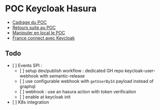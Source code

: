 # POC Keycloak Hasura

- [Cadrage du POC](docs/poc.md)
- [Retours suite au POC](docs/feedback.md)
- [Manipuler en local le POC](docs/dev.md)
- [France connect avec Keycloak](docs/france-connect.md)

## Todo

- [ ] Events SPI :
  - [ ] setup dev/publish workflow : dedicated GH repo keycloak-user-webhook with semantic-release
  - [ ] use configurable webhook with `getUserById` payload instead of graphql
  - [ ] webhook : use an hasura action with token verificaiton
  - [ ] enable at keycloak init
- [ ] K8s integration
